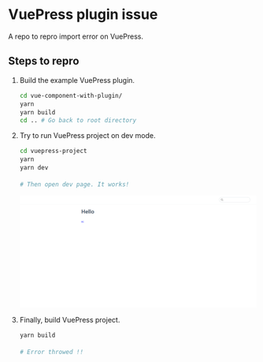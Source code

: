 # VuePress plugin issue

A repo to repro import error on VuePress.

## Steps to repro

1. Build the example VuePress plugin.  
   ```sh
   cd vue-component-with-plugin/
   yarn
   yarn build
   cd .. # Go back to root directory
   ```
2. Try to run VuePress project on dev mode.
   ```sh
   cd vuepress-project
   yarn
   yarn dev

   # Then open dev page. It works!
   ```

   ![Dev Server Page](./screenshots/Screenshot-VuePress-Dev.png)

3. Finally, build VuePress project.
   ```sh
   yarn build

   # Error throwed !!
   ```
